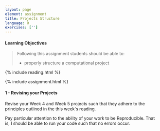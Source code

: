 ```yaml
---
layout: page
element: assignment
title: Projects Structure
language: R
exercises: ['']
---
```


#### Learning Objectives

> Following this assignment students should be able to:
>
> - properly structure a computational project

{% include reading.html %}

{% include assignment.html %}


#### 1 - Revising your Projects

Revise your Week 4 and Week 5 projects such that they adhere to the principles outlined in the this week's reading.

Pay particular attention to the ability of your work to be Reproducible. That is, I should be able to run your code such that no errors occur.
